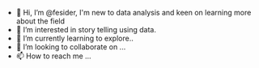 - 👋 Hi, I’m @fesider, I'm new to data analysis and keen on learning more about the field
- 👀 I’m interested in story telling using data.
- 🌱 I’m currently learning to explore..
- 💞️ I’m looking to collaborate on ...
- 📫 How to reach me ...

<!---
fesider/fesider is a ✨ special ✨ repository because its `README.md` (this file) appears on your GitHub profile.
You can click the Preview link to take a look at your changes.
--->
